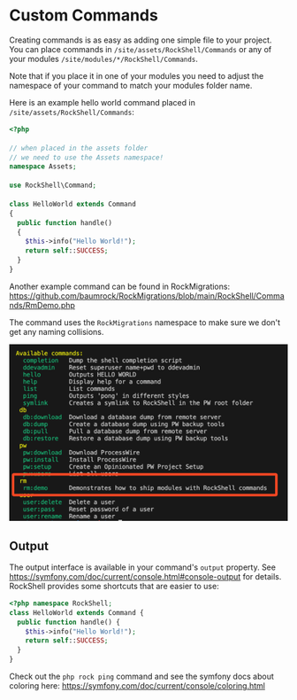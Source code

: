 # Custom Commands

Creating commands is as easy as adding one simple file to your project. You can place commands in `/site/assets/RockShell/Commands` or any of your modules `/site/modules/*/RockShell/Commands`.

<div class="uk-alert uk-alert-warning">Note that if you place it in one of your modules you need to adjust the namespace of your command to match your modules folder name.</div>

Here is an example hello world command placed in `/site/assets/RockShell/Commands`:

```php
<?php

// when placed in the assets folder
// we need to use the Assets namespace!
namespace Assets;

use RockShell\Command;

class HelloWorld extends Command
{
  public function handle()
  {
    $this->info("Hello World!");
    return self::SUCCESS;
  }
}
```

Another example command can be found in RockMigrations: https://github.com/baumrock/RockMigrations/blob/main/RockShell/Commands/RmDemo.php

The command uses the `RockMigrations` namespace to make sure we don't get any naming collisions.

<img src=cmd.png class=blur>

## Output

The output interface is available in your command's `output` property. See https://symfony.com/doc/current/console.html#console-output for details. RockShell provides some shortcuts that are easier to use:

```php
<?php namespace RockShell;
class HelloWorld extends Command {
  public function handle() {
    $this->info("Hello World!");
    return self::SUCCESS;
  }
}
```

Check out the `php rock ping` command and see the symfony docs about coloring here: https://symfony.com/doc/current/console/coloring.html
